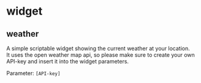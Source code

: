 # widget

## weather
A simple scriptable widget showing the current weather at your location.\
It uses the open weather map api, so please make sure to create your own API-key and insert it into the widget parameters.

Parameter: `[API-key]`

